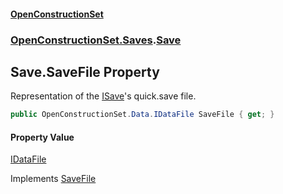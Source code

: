 #### [OpenConstructionSet](index.md 'index')
### [OpenConstructionSet.Saves](index.md#OpenConstructionSet_Saves 'OpenConstructionSet.Saves').[Save](DTn0VMSX+zoEg79swwhkAA.md 'OpenConstructionSet.Saves.Save')
## Save.SaveFile Property
Representation of the [ISave](Ctkxwo+aKH6hcxhzKw7nag.md 'OpenConstructionSet.Saves.ISave')'s quick.save file.  
```csharp
public OpenConstructionSet.Data.IDataFile SaveFile { get; }
```
#### Property Value
[IDataFile](VZv2DiJZ12cg0pjmXrsJmg.md 'OpenConstructionSet.Data.IDataFile')

Implements [SaveFile](+9xeS6kug4o_A6S2EUh5yQ.md 'OpenConstructionSet.Saves.ISave.SaveFile')  
